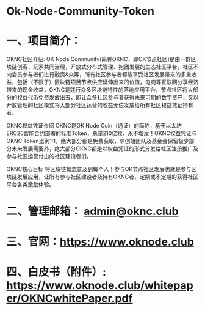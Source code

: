 # Ok-Node-Community-Token
# 一、项目简介：
OKNC社区介绍:
OK Node Community(简称OKNC，即OK节点社区)是由一群区块链创客、玩家共同治理，开放式分布式管理、抱团发展的生态社区平台，社区不向会员参与者们进行融资&众筹，所有社区参与者都能享受社区发展带来的多重收益，包括（不限于）区块链项目节点供应延伸出来的价值，电商等互联网分享经济带来的现金收益，OKNC是践行众多区块链特性的落地应用平台，节点社区将大部分的权益代币免费发放出去，即让众多社区参与者获得未来可期的数字资产，又以开放管理的社区模式将大部分社区运营的收益无偿发放给所有社区权益凭证持有者。

OKNC权益凭证介绍
OKNC是OK Node Coin（通证）的简称，基于以太坊ERC20智能合约部署的标准Token，总量210亿枚，永不增发！OKNC权益凭证与OKNC Token比例1:1，绝大部分都是免费获取，除创始团队及基金会保留极少部分未来发展需要外，绝大部分OKNC都是以权益凭证的形式分发给社区注册推广及参与社区运营付出的社区建设者们。

OKNC核心目标
将区块链概念普及到每个人！参与OK节点社区发展也就是参与区块链发展应用，让所有参与社区建设者及持有OKNC者，定期或不定期的获得社区平台各类激励体验。

# 二、管理邮箱： admin@oknc.club

# 三、官网：https://www.oknode.club

# 四、白皮书（附件）: https://www.oknode.club/whitepaper/OKNCwhitePaper.pdf
